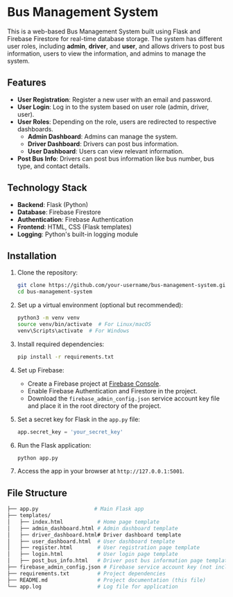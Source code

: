 # Bus Management System

This is a web-based Bus Management System built using Flask and Firebase Firestore for real-time database storage. The system has different user roles, including **admin**, **driver**, and **user**, and allows drivers to post bus information, users to view the information, and admins to manage the system.

## Features
- **User Registration**: Register a new user with an email and password.
- **User Login**: Log in to the system based on user role (admin, driver, user).
- **User Roles**: Depending on the role, users are redirected to respective dashboards.
  - **Admin Dashboard**: Admins can manage the system.
  - **Driver Dashboard**: Drivers can post bus information.
  - **User Dashboard**: Users can view relevant information.
- **Post Bus Info**: Drivers can post bus information like bus number, bus type, and contact details.

## Technology Stack
- **Backend**: Flask (Python)
- **Database**: Firebase Firestore
- **Authentication**: Firebase Authentication
- **Frontend**: HTML, CSS (Flask templates)
- **Logging**: Python's built-in logging module

## Installation

1. Clone the repository:
    ```bash
    git clone https://github.com/your-username/bus-management-system.git
    cd bus-management-system
    ```

2. Set up a virtual environment (optional but recommended):
    ```bash
    python3 -m venv venv
    source venv/bin/activate  # For Linux/macOS
    venv\Scripts\activate  # For Windows
    ```

3. Install required dependencies:
    ```bash
    pip install -r requirements.txt
    ```

4. Set up Firebase:
    - Create a Firebase project at [Firebase Console](https://console.firebase.google.com/).
    - Enable Firebase Authentication and Firestore in the project.
    - Download the `firebase_admin_config.json` service account key file and place it in the root directory of the project.

5. Set a secret key for Flask in the `app.py` file:
    ```python
    app.secret_key = 'your_secret_key'
    ```

6. Run the Flask application:
    ```bash
    python app.py
    ```

7. Access the app in your browser at `http://127.0.0.1:5001`.

## File Structure
```bash
├── app.py                  # Main Flask app
├── templates/
│   ├── index.html           # Home page template
│   ├── admin_dashboard.html # Admin dashboard template
│   ├── driver_dashboard.html# Driver dashboard template
│   ├── user_dashboard.html  # User dashboard template
│   ├── register.html        # User registration page template
│   ├── login.html           # User login page template
│   ├── post_bus_info.html   # Driver post bus information page template
├── firebase_admin_config.json # Firebase service account key (not included in repo)
├── requirements.txt         # Project dependencies
├── README.md                # Project documentation (this file)
└── app.log                  # Log file for application
